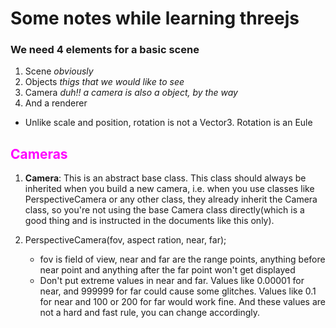 # Some notes while learning threejs

### We need 4 elements for a basic scene
1. Scene *obviously*
2. Objects *thigs that we would like to see*
3. Camera *duh!! a camera is also a object, by the way*
4. And a renderer


- Unlike scale and position, rotation is not a Vector3. Rotation is an Eule

## <span style="color:magenta">Cameras</span>

1. **Camera**: This is an abstract base class. This class should always be inherited when you build a new camera, i.e. when you use classes like PerspectiveCamera or any other class, they already inherit the Camera class, so you're not using the base Camera class directly(which is a good thing and is instructed in the documents like this only).

2. PerspectiveCamera(fov, aspect ration, near, far);
    - fov is field of view, near and far are the range points, anything before near point and anything after the far point won't get displayed
    - Don't put extreme values in near and far. Values like 0.00001 for near, and 999999 for far could cause some glitches. Values like 0.1 for near and 100 or 200 for far would work fine. And these values are not a hard and fast rule, you can change accordingly.
